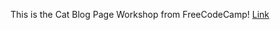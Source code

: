This is the Cat Blog Page Workshop from FreeCodeCamp!
[Link](https://lykaiio.github.io/fcc-catblogpage/)
